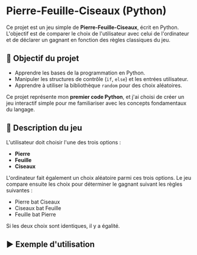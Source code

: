 # Pierre-Feuille-Ciseaux (Python)

Ce projet est un jeu simple de **Pierre-Feuille-Ciseaux**, écrit en Python. L'objectif est de comparer le choix de l'utilisateur avec celui de l'ordinateur et de déclarer un gagnant en fonction des règles classiques du jeu.

## 🎯 Objectif du projet

- Apprendre les bases de la programmation en Python.
- Manipuler les structures de contrôle (`if`, `else`) et les entrées utilisateur.
- Apprendre à utiliser la bibliothèque `random` pour des choix aléatoires.
  
Ce projet représente mon **premier code Python**, et j'ai choisi de créer un jeu interactif simple pour me familiariser avec les concepts fondamentaux du langage.

## 📜 Description du jeu

L'utilisateur doit choisir l'une des trois options :
- **Pierre**
- **Feuille**
- **Ciseaux**

L'ordinateur fait également un choix aléatoire parmi ces trois options. Le jeu compare ensuite les choix pour déterminer le gagnant suivant les règles suivantes :
- Pierre bat Ciseaux
- Ciseaux bat Feuille
- Feuille bat Pierre

Si les deux choix sont identiques, il y a égalité.

## ▶️ Exemple d'utilisation

